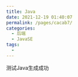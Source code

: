 ```yaml
---
title: Java
date: 2021-12-19 01:40:07
permalink: /pages/cacab7/
categories:
  - 后端
  - JavaSE
tags:
  - 
---
```

测试Java生成成功